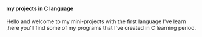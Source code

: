 #### my projects in C language
 Hello and welcome to my mini-projects with the first language I've learn ,here you'll find some of my programs that I've created in C learning period.  

